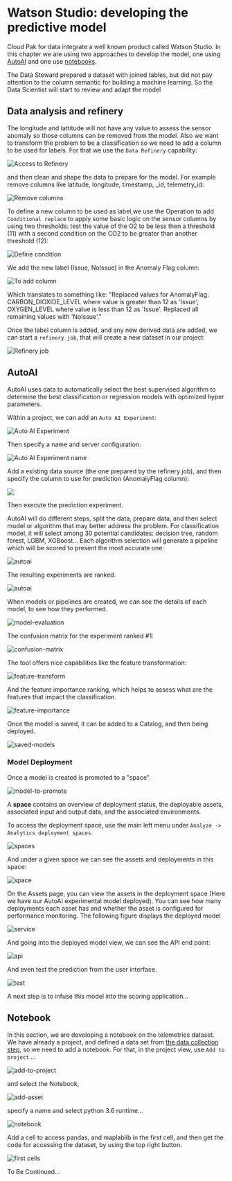 # Watson Studio: developing the predictive model

Cloud Pak for data integrate a well known product called Watson Studio. In this chapter we are using two approaches to develop the model, one using [AutoAI](https://www.ibm.com/cloud/watson-studio/autoai) and one use [notebooks](#notebook).

The Data Steward prepared a dataset with joined tables, but did not pay attention to the column semantic for building a machine learning. So the Data Scientist will start to review and adapt the model

## Data analysis and refinery

The longitude and lattitude will not have any value to assess the sensor anomaly so those columns can be removed from the model.
Also we want to transform the problem to be a classification so we need to add a column to be used for labels. For that we use the `Data Refinery` capability:

![Access to Refinery](images/access-refine.png)

and then clean and shape the data to prepare for the model. For example remove columns like latitude, longitude, timestamp, _id, telemetry_id:

![Remove columns](images/remove-column.png)

To define a new column to be used as label,we use the Operation to add `Conditional replace` to apply some basic logic on the sensor columns by using two thresholds: test the value of the O2 to be less then a threshold (11) with a second condition on the CO2 to be greater than another threshold (12):

![Define condition](images/anomaly-flag-1.png)

We add the new label (Issue, NoIssue) in the Anomaly Flag column:

![To add column](images/anomaly-flag-2.png)

Which translates to something like: "Replaced values for AnomalyFlag: CARBON_DIOXIDE_LEVEL where value is greater than 12 as 'Issue', OXYGEN_LEVEL where value is less than 12 as 'Issue'. Replaced all remaining values with 'NoIssue'."

Once the label column is added, and any new derived data are added, we can start a `refinery job`, that will create a new dataset in our project:

![Refinery job](images/refinery-job.png)

## AutoAI

AutoAI uses data to automatically select the best supervised algorithm to determine the best classification or regression models with optimized hyper parameters.

Within a project, we can add an `Auto AI Experiment`:

![Auto AI Experiment](images/autoai-experiment.png)

Then specify a name and server configuration:

![Auto AI Experiment name](images/autoai-experiment-2.png)

Add a existing data source (the one prepared by the refinery job), and then specify the column to use for prediction (AnomalyFlag column):

![](images/autoai-class-column.png)

Then execute the prediction experiment.

AutoAI will do different steps, split the data, prepare data, and then select model or algorithm that may better address the problem. For classification model, it will select among 30 potential candidates: decision tree, random forest, LGBM, XGBoost... Each algorithm selection will generate a pipeline which will be scored to present the most accurate one:

![autoai](images/autoai-1.png)

The resulting experiments are ranked.

![autoai](images/autoai-2.png)

When models or pipelines are created, we can see the details of each model, to see how they performed.

![model-evaluation](images/model-evaluation.png)

The confusion matrix for the experiment ranked #1:

![confusion-matrix](images/confusion-matrix.png)

The tool offers nice capabilities like the feature transformation:

![feature-transform](images/feature-transform.png)

And the feature importance ranking, which helps to assess what are the features that impact the classification.

![feature-importance](images/feature-importance.png)

Once the model is saved, it can be added to a Catalog, and then being deployed.

![saved-models](images/saved-models.png)

### Model Deployment

Once a model is created is promoted to a "space".

![model-to-promote](images/model-to-promote.png)

A **space** contains an overview of deployment status, the deployable assets, associated input and output data, and the associated environments.

To access the deployment space, use the main left menu under `Analyze -> Analytics deployment spaces`.

![spaces](images/spaces.png)

And under a given space we can see the assets and deployments in this space:

![space](images/aspace.png)

On the Assets page, you can view the assets in the deployment space (Here we have our AutoAI experimental model deployed). You can see how many deployments each asset has and whether the asset is configured for performance monitoring. The following figure displays the deployed model

![service](images/online-service.png)

And going into the deployed model view, we can see the API end point:

![api](images/model-api.png)

And even test the prediction from the user interface.

![test](images/test-api.png)

A next step is to infuse this model into the scoring application...

## Notebook

In this section, we are developing a notebook on the telemetries dataset. We have already a project, and defined a data set from [the data collection step](../collect/cp4d-collect-data.md), so we need to add a notebook. For that, in the project view, use `Add to project` ...

![add-to-project](images/add-to-project.png)

and select the Notebook, 

![add-asset](images/add-asset.png)

specify a name and select python 3.6 runtime...

![notebook](images/notebook-1.png)


Add a cell to access pandas, and maplablib in the first cell, and then get the code for accessing the dataset, by using the top right button:

![first cells](images/notebook-2.png)


To Be Continued...